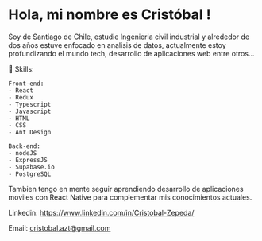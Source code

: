 # Hola, mi nombre es Cristóbal !
Soy de Santiago de Chile, estudie Ingenieria civil industrial y alrededor de dos años estuve enfocado en analisis de datos, actualmente estoy profundizando el mundo tech, desarrollo de aplicaciones web entre otros...

🙌 Skills:

``` 
Front-end:
- React
- Redux
- Typescript
- Javascript  
- HTML
- CSS
- Ant Design

Back-end:
- nodeJS
- ExpressJS
- Supabase.io
- PostgreSQL

```
Tambien tengo en mente seguir aprendiendo desarrollo de aplicaciones moviles con React Native para complementar mis conocimientos actuales.

Linkedin: https://www.linkedin.com/in/Cristobal-Zepeda/



Email: cristobal.azt@gmail.com
